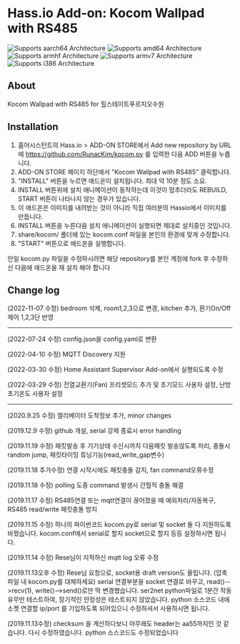 # Hass.io Add-on: Kocom Wallpad with RS485 

![Supports aarch64 Architecture][aarch64-shield] ![Supports amd64 Architecture][amd64-shield] ![Supports armhf Architecture][armhf-shield] ![Supports armv7 Architecture][armv7-shield] ![Supports i386 Architecture][i386-shield]

## About
Kocom Wallpad with RS485 for 힐스테이트푸르지오수원

## Installation

1. 홈어시스턴트의 Hass.io > ADD-ON STORE에서 Add new repository by URL에 https://github.com/RunacKim/kocom.py 를 입력한 다음 ADD 버튼을 누릅니다.
2. ADD-ON STORE 페이지 하단에서 "Kocom Wallpad with RS485" 클릭합니다.
3. "INSTALL" 버튼을 누르면 애드온이 설치됩니다. 최대 약 10분 정도 소요. 
4. INSTALL 버튼위에 설치 애니메이션이 동작하는데 이것이 멈추더라도 REBUILD, START 버튼이 나타나지 않는 경우가 있습니다.
5. 이 애드온은 이미지를 내려받는 것이 아니라 직접 여러분의 Hassio에서 이미지를 만듭니다.
6. INSTALL 버튼을 누른다음 설치 애니메이션이 실행되면 제대로 설치중인 것입니다.
7. share/kocom/ 폴더에 있는 kocom.conf 파일을 본인의 환경에 맞게 수정합니다.
8. "START" 버튼으로 애드온을 실행합니다.

만일 kocom.py 파일을 수정하시려면 해당 repository를 본인 계정에 fork 후 수정하신 다음에
애드온을 재 설치 해야 합니다

## Change log

(2022-11-07 수정) bedroom 삭제, room1,2,3으로 변경, kitchen 추가, 환기On/Off 제어 1,2,3단 반영

-------------------------------------------------------------------------------------

(2022-07-24 수정) config.json을 config.yaml로 변환

(2022-04-10 수정) MQTT Discovery 지원

(2022-03-30 수정) Home Assistant Supervisor Add-on에서 실행되도록 수정

(2022-03-29 수정) 전열교환기(Fan) 프리셋모드 추가 및 초기모드 사용자 설정, 난방 초기온도 사용자 설정

-------------------------------------------------------------------------------------

(2020.9.25 수정) 엘리베이터 도착정보 추가, minor changes

(2019.12.9 수정) github 개설, serial 강제 종료시 error handling

(2019.11.19 수정) 패킷발송 후 기기상태 수신시까지 다음패킷 발송않도록 처리, 충돌시 random jump, 패킷타이밍 튜닝기능(read_write_gap변수)

(2019.11.18 추가수정) 연결 시작시에도 패킷충돌 감지, fan command오류수정

(2019.11.18 수정) polling 도중 command 발생시 간헐적 충돌 해결

(2019.11.17 수정) RS485연결 또는 mqtt연결이 끊어졌을 때 예외처리/자동복구, RS485 read/write 패킷충돌 방지

(2019.11.15 수정) 하나의 파이썬코드 kocom.py로 serial 및 socket 둘 다 지원하도록 바꿨습니다. kocom.conf에서 serial로 할지 socket으로 할지 등등 설정하시면 됩니다. 

(2019.11.14 수정) Rese님이 지적하신 mqtt log 오류 수정

(2019.11.13오후 수정) Rese님 요청으로, socket용 draft version도 올립니다. (압축파일 내 kocom.py를 대체하세요) serial 연결부분을 socket 연결로 바꾸고, read()-->recv(1), write()-->send()로만 딱 변경했습니다. ser2net python파일로 1분간 작동유무만 테스트하여, 장기적인 안정성은 테스트되지 않았습니다. python 소스코드 내에 소켓 연결할 ip/port 를 기입하도록 되어있으니 수정하셔서 사용하시면 됩니다.

(2019.11.13수정) checksum 을 계산하다보니 아무래도 header는 aa55까지인 것 같습니다. 다시 수정하였습니다. python 소스코드도 수정되었습니다

[forum]: https://cafe.naver.com/koreassistant
[github]: https://github.com/clipman/kocom.py
[aarch64-shield]: https://img.shields.io/badge/aarch64-yes-green.svg
[amd64-shield]: https://img.shields.io/badge/amd64-yes-green.svg
[armhf-shield]: https://img.shields.io/badge/armhf-yes-green.svg
[armv7-shield]: https://img.shields.io/badge/armv7-yes-green.svg
[i386-shield]: https://img.shields.io/badge/i386-yes-green.svg

